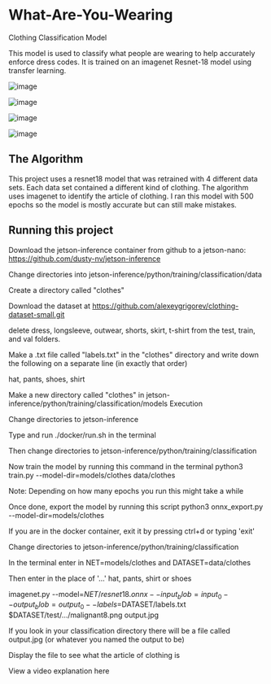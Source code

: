 # What-Are-You-Wearing

Clothing Classification Model

This model is used to classify what people are wearing to help accurately enforce dress codes. It is trained on an imagenet Resnet-18 model using transfer learning.

![image](https://github.com/lin0lvr/What-Are-You-Wearing-/assets/140644065/5f46ba8b-5935-40b3-8c5a-dde27be4bd7c)

![image](https://github.com/lin0lvr/What-Are-You-Wearing-/assets/140644065/3eae6ae7-a7c0-4fcb-9c68-994f7f65246c)

![image](https://github.com/lin0lvr/What-Are-You-Wearing-/assets/140644065/9b70b3bf-1520-4453-aead-5e4fb85ec9f3)

![image](https://github.com/lin0lvr/What-Are-You-Wearing-/assets/140644065/6a2834f7-4be5-4e9a-8947-76ccff70f6d9)







## The Algorithm
This project uses a resnet18 model that was retrained with 4 different data sets. Each data set contained a different kind of clothing. The algorithm uses imagenet to identify the article of clothing. I ran this model with 500 epochs so the model is mostly accurate but can still make mistakes. 

## Running this project
Download the jetson-inference container from github to a jetson-nano: https://github.com/dusty-nv/jetson-inference

Change directories into jetson-inference/python/training/classification/data

Create a directory called "clothes"

Download the dataset at https://github.com/alexeygrigorev/clothing-dataset-small.git 

delete dress, longsleeve, outwear, shorts, skirt, t-shirt from the test, train, and val folders. 

Make a .txt file called "labels.txt" in the "clothes" directory and write down the following on a separate line (in exactly that order)

hat, pants, shoes, shirt

Make a new directory called "clothes" in jetson-inference/python/training/classification/models
Execution

Change directories to jetson-inference

Type and run ./docker/run.sh in the terminal

Then change directories to jetson-inference/python/training/classification

Now train the model by running this command in the terminal python3 train.py --model-dir=models/clothes data/clothes

Note: Depending on how many epochs you run this might take a while 

Once done, export the model by running this script
python3 onnx_export.py --model-dir=models/clothes

If you are in the docker container, exit it by pressing ctrl+d or typing 'exit'

Change directories to jetson-inference/python/training/classification

In the terminal enter in NET=models/clothes and DATASET=data/clothes

Then enter in the place of '...' hat, pants, shirt or shoes

imagenet.py --model=$NET/resnet18.onnx --input_blob=input_0 --output_blob=output_0 --labels=$DATASET/labels.txt $DATASET/test/.../malignant8.png output.jpg

If you look in your classification directory there will be a file called output.jpg (or whatever you named the output to be)

Display the file to see what the article of clothing is 

View a video explanation here
